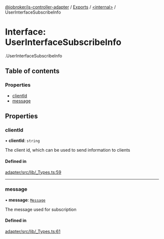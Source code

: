 [@iobroker/js-controller-adapter](../README.md) / [Exports](../modules.md) / [<internal\>](../modules/internal_.md) / UserInterfaceSubscribeInfo

# Interface: UserInterfaceSubscribeInfo

[<internal>](../modules/internal_.md).UserInterfaceSubscribeInfo

## Table of contents

### Properties

- [clientId](internal_.UserInterfaceSubscribeInfo.md#clientid)
- [message](internal_.UserInterfaceSubscribeInfo.md#message)

## Properties

### clientId

• **clientId**: `string`

The client id, which can be used to send information to clients

#### Defined in

[adapter/src/lib/_Types.ts:59](https://github.com/ioBroker/ioBroker.js-controller/blob/edb14082/packages/adapter/src/lib/_Types.ts#L59)

___

### message

• **message**: [`Message`](internal_.Message.md)

The message used for subscription

#### Defined in

[adapter/src/lib/_Types.ts:61](https://github.com/ioBroker/ioBroker.js-controller/blob/edb14082/packages/adapter/src/lib/_Types.ts#L61)
